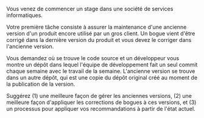 Vous venez de commencer un stage dans une société de services informatiques.

Votre première tâche consiste à assurer la maintenance d'une ancienne version d'un produit encore utilisé par un gros client.
Un bogue vient d'être corrigé dans la dernière version du produit et vous devez le corriger dans l'ancienne version.

Vous demandez où se trouve le code source et un développeur vous montre un dépôt dans lequel l'équipe de développement fait un seul commit chaque semaine avec le travail de la semaine.
L'ancienne version se trouve dans un autre dépôt, qui est une copie du dépôt original créé au moment de la publication de la version.

Suggérez (1) une meilleure façon de gérer les anciennes versions, (2) une meilleure façon d'appliquer les corrections de bogues à ces versions, et (3) un processus pour appliquer vos recommandations à partir de l'état actuel.
